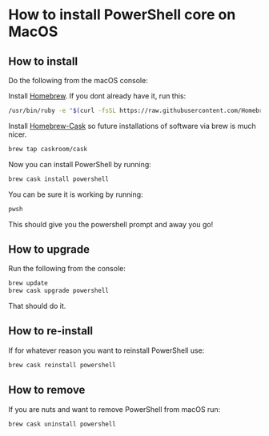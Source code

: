 # How to install PowerShell core on MacOS

## How to install
Do the following from the macOS console:

Install [Homebrew](http://brew.sh/). If you dont already have it, run this:
```sh
/usr/bin/ruby -e "$(curl -fsSL https://raw.githubusercontent.com/Homebrew/install/master/install)"
```

Install [Homebrew-Cask](https://caskroom.github.io/) so future installations of software via brew is much nicer. 
```sh
brew tap caskroom/cask
```
Now you can install PowerShell by running:
```sh
brew cask install powershell
```
You can be sure it is working by running:
```sh
pwsh
```
This should give you the powershell prompt and away you go!

## How to upgrade
Run the following from the console:
```sh
brew update
brew cask upgrade powershell
```
That should do it.

## How to re-install
If for whatever reason you want to reinstall PowerShell use:
```sh
brew cask reinstall powershell
```

## How to remove
If you are nuts and want to remove PowerShell from macOS run:
```sh
brew cask uninstall powershell
```

